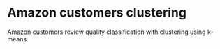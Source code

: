 # Amazon customers clustering
Amazon customers review quality classification with clustering using k-means.